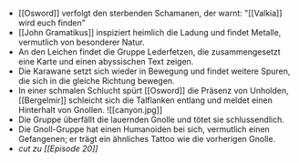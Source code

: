 - [[Osword]] verfolgt den sterbenden Schamanen, der warnt: "[[Valkia]] wird euch finden"
- [[John Gramatikus]] inspiziert heimlich die Ladung und findet Metalle, vermutlich von besonderer Natur.
- An den Leichen findet die Gruppe Lederfetzen, die zusammengesetzt eine Karte und einen abyssischen Text zeigen.
- Die Karawane setzt sich wieder in Bewegung und findet weitere Spuren, die sich in die gleiche Richtung bewegen.
- In einer schmalen Schlucht spürt [[Osword]] die Präsenz von Unholden, [[Bergelmir]] schleicht sich die Talflanken entlang und meldet einen Hinterhalt von Gnollen.
![[canyon.jpg]]
- Die Gruppe überfällt die lauernden Gnolle und tötet sie schlussendlich.
- Die Gnoll-Gruppe hat einen Humanoiden bei sich, vermutlich einen Gefangenen; er trägt ein ähnliches Tattoo wie die vorherigen Gnolle.
- *cut zu [[Episode 20]]*